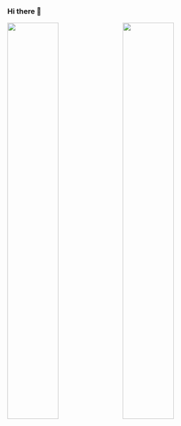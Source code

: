 ### Hi there 👋

<img width="48%" align="left" src="https://github-readme-stats.vercel.app/api?username=Myp3a&show_icons=true&theme=dracula&hide_rank=true">
<img width="48%" align="right" src="https://github-readme-stats.vercel.app/api/top-langs/?username=Myp3a&layout=compact&theme=dracula">